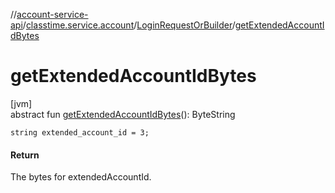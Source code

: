 //[account-service-api](../../../index.md)/[classtime.service.account](../index.md)/[LoginRequestOrBuilder](index.md)/[getExtendedAccountIdBytes](get-extended-account-id-bytes.md)

# getExtendedAccountIdBytes

[jvm]\
abstract fun [getExtendedAccountIdBytes](get-extended-account-id-bytes.md)(): ByteString

`string extended_account_id = 3;`

#### Return

The bytes for extendedAccountId.
